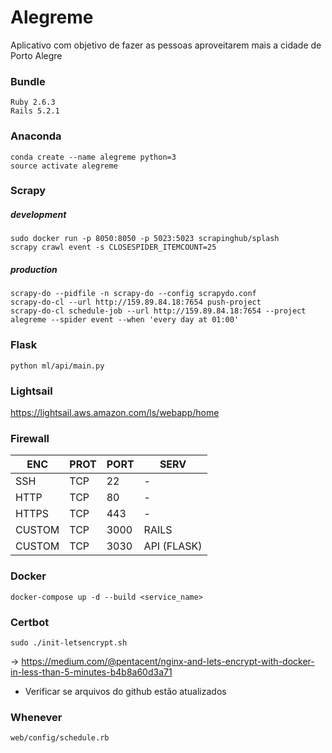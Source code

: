 
# Alegreme
Aplicativo com objetivo de fazer as pessoas aproveitarem mais a cidade de Porto Alegre


### Bundle
    Ruby 2.6.3
    Rails 5.2.1


### Anaconda
    conda create --name alegreme python=3
    source activate alegreme

### Scrapy


##### development
    sudo docker run -p 8050:8050 -p 5023:5023 scrapinghub/splash
    scrapy crawl event -s CLOSESPIDER_ITEMCOUNT=25

##### production
    scrapy-do --pidfile -n scrapy-do --config scrapydo.conf
    scrapy-do-cl --url http://159.89.84.18:7654 push-project
    scrapy-do-cl schedule-job --url http://159.89.84.18:7654 --project alegreme --spider event --when 'every day at 01:00'


### Flask

    python ml/api/main.py

### Lightsail

https://lightsail.aws.amazon.com/ls/webapp/home

### Firewall

|ENC|PROT|PORT|SERV|
|--|--|--|--|
SSH| TCP| 22| -
HTTP | TCP | 80 | -
HTTPS | TCP | 443 | -
CUSTOM | TCP | 3000 | RAILS
CUSTOM | TCP | 3030 | API (FLASK)



### Docker

    docker-compose up -d --build <service_name>

### Certbot
    sudo ./init-letsencrypt.sh

-> https://medium.com/@pentacent/nginx-and-lets-encrypt-with-docker-in-less-than-5-minutes-b4b8a60d3a71

* Verificar se arquivos do github estão atualizados


### Whenever
    web/config/schedule.rb
